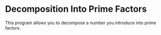 # Decomposition Into Prime Factors
This program allows you to decompose a number you introduce into prime factors.
